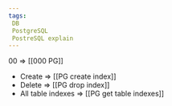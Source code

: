 ```yaml
---
tags:
 DB
 PostgreSQL
 PostreSQL explain
---
```


00 => [[000 PG]]


- Create => [[PG create index]]
- Delete => [[PG drop index]]
- All table indexes =>  [[PG get table indexes]]